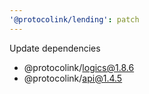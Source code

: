 ```yaml
---
'@protocolink/lending': patch
---
```


Update dependencies
  - @protocolink/logics@1.8.6
  - @protocolink/api@1.4.5
